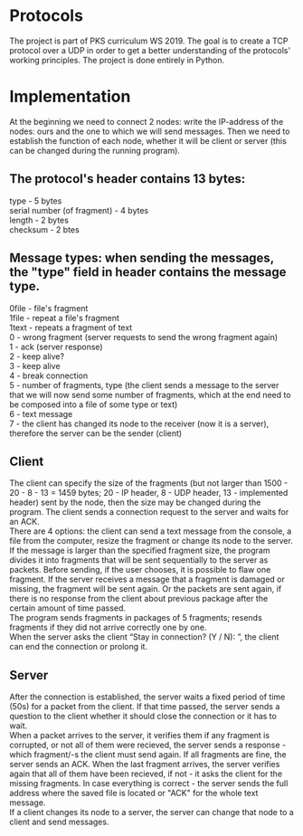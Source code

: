# Protocols
The project is part of PKS curriculum WS 2019. The goal is to create a TCP protocol over a UDP in order to get a better understanding of the protocols' working principles. The project is done entirely in Python.

# Implementation

At the beginning we need to connect 2 nodes: write the IP-address of the nodes: ours and the one to which we will send messages. Then we need to establish the function of each node, whether it will be client or server (this can be changed during the running program).
## The protocol's header contains 13 bytes: 
type - 5 bytes \
serial number (of fragment) - 4 bytes \
length - 2 bytes \
checksum - 2 btes 

## Message types: when sending the messages, the "type" field in header contains the message type.
0file - file's fragment \
1file - repeat a file's fragment \
1text - repeats a fragment of text \
0 - wrong fragment (server requests to send the wrong fragment again) \
1 - ack (server response) \
2 - keep alive? \
3 - keep alive \
4 - break connection \
5 - number of fragments, type (the client sends a message to the server that we will now send some number of fragments, which at the end need to be composed into a file of some type or text) \
6 - text message \
7 - the client has changed its node to the receiver (now it is a server), therefore the server can be the sender (client) 

## Client 
The client can specify the size of the fragments (but not larger than 1500 - 20 - 8 - 13 = 1459 bytes; 20 - IP header, 8 - UDP header, 13 - implemented header) sent by the node, then the size may be changed during the program. The client sends a connection request to the server and waits for an ACK. \
There are 4 options: the client can send a text message from the console, a file from the computer, resize the fragment or change its node to the server. If the message is larger than the specified fragment size, the program divides it into fragments that will be sent sequentially to the server as packets. Before sending, if the user chooses, it is possible to flaw one fragment. If the server receives a message that a fragment is damaged or missing, the fragment will be sent again. Or the packets are sent again, if there is no response from the client about previous package after the certain amount of time passed. \
The program sends fragments in packages of 5 fragments; resends fragments if they did not arrive correctly one by one. \
When the server asks the client “Stay in connection? (Y / N): ”, the client can end the connection or prolong it. 

## Server
After the connection is established, the server waits a fixed period of time (50s) for a packet from the client. If that time passed, the server sends a question to the client whether it should close the connection or it has to wait. \
When a packet arrives to the server, it verifies them if any fragment is corrupted, or not all of them were recieved, the server sends a response - which fragment/-s the client must send again. If all fragments are fine, the server sends an ACK. When the last fragment arrives, the server verifies again that all of them have been recieved, if not - it asks the client for the missing fragments. In case everything is correct - the server sends the full address where the saved file is located or "ACK" for the whole text message. \
If a client changes its node to a server, the server can change that node to a client and send messages. 
